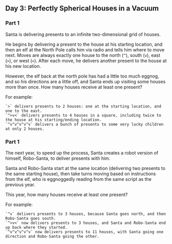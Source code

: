 ## Day 3: Perfectly Spherical Houses in a Vacuum

### Part 1

Santa is delivering presents to an infinite two-dimensional grid of houses.

He begins by delivering a present to the house at his starting location, and then an elf at the
North Pole calls him via radio and tells him where to move next. Moves are always exactly one house
to the north (`^`), south (`v`), east (`>`), or west (`<`). After each move, he delivers another
present to the house at his new location.

However, the elf back at the north pole has had a little too much eggnog, and so his directions are
a little off, and Santa ends up visiting some houses more than once. How many houses receive at
least one present?

For example:

    `>` delivers presents to 2 houses: one at the starting location, and one to the east.
    `^>v<` delivers presents to 4 houses in a square, including twice to the house at his starting/ending location.
    `^v^v^v^v^v` delivers a bunch of presents to some very lucky children at only 2 houses.

### Part 1

The next year, to speed up the process, Santa creates a robot version of himself, Robo-Santa, to
deliver presents with him.

Santa and Robo-Santa start at the same location (delivering two presents to the same starting
house), then take turns moving based on instructions from the elf, who is eggnoggedly reading from
the same script as the previous year.

This year, how many houses receive at least one present?

For example:

    `^v` delivers presents to 3 houses, because Santa goes north, and then Robo-Santa goes south.
    `^>v<` now delivers presents to 3 houses, and Santa and Robo-Santa end up back where they started.
    `^v^v^v^v^v` now delivers presents to 11 houses, with Santa going one direction and Robo-Santa going the other.

